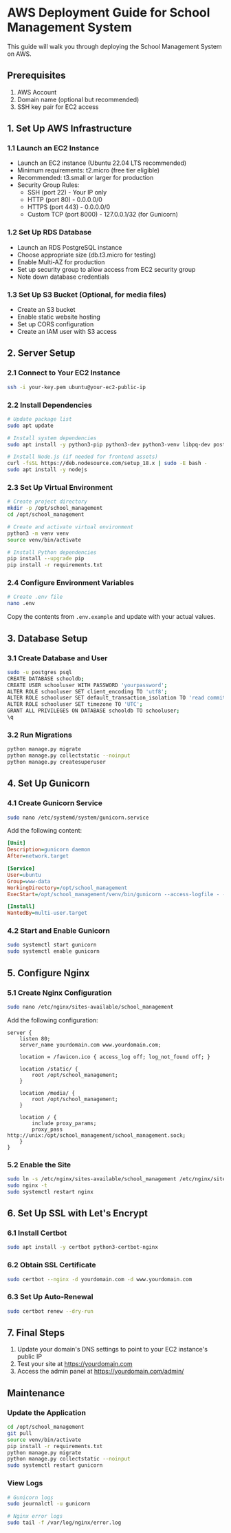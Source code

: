 # AWS Deployment Guide for School Management System

This guide will walk you through deploying the School Management System on AWS.

## Prerequisites

1. AWS Account
2. Domain name (optional but recommended)
3. SSH key pair for EC2 access

## 1. Set Up AWS Infrastructure

### 1.1 Launch an EC2 Instance
- Launch an EC2 instance (Ubuntu 22.04 LTS recommended)
- Minimum requirements: t2.micro (free tier eligible)
- Recommended: t3.small or larger for production
- Security Group Rules:
  - SSH (port 22) - Your IP only
  - HTTP (port 80) - 0.0.0.0/0
  - HTTPS (port 443) - 0.0.0.0/0
  - Custom TCP (port 8000) - 127.0.0.1/32 (for Gunicorn)

### 1.2 Set Up RDS Database
- Launch an RDS PostgreSQL instance
- Choose appropriate size (db.t3.micro for testing)
- Enable Multi-AZ for production
- Set up security group to allow access from EC2 security group
- Note down database credentials

### 1.3 Set Up S3 Bucket (Optional, for media files)
- Create an S3 bucket
- Enable static website hosting
- Set up CORS configuration
- Create an IAM user with S3 access

## 2. Server Setup

### 2.1 Connect to Your EC2 Instance
```bash
ssh -i your-key.pem ubuntu@your-ec2-public-ip
```

### 2.2 Install Dependencies
```bash
# Update package list
sudo apt update

# Install system dependencies
sudo apt install -y python3-pip python3-dev python3-venv libpq-dev postgresql postgresql-contrib nginx git

# Install Node.js (if needed for frontend assets)
curl -fsSL https://deb.nodesource.com/setup_18.x | sudo -E bash -
sudo apt install -y nodejs
```

### 2.3 Set Up Virtual Environment
```bash
# Create project directory
mkdir -p /opt/school_management
cd /opt/school_management

# Create and activate virtual environment
python3 -m venv venv
source venv/bin/activate

# Install Python dependencies
pip install --upgrade pip
pip install -r requirements.txt
```

### 2.4 Configure Environment Variables
```bash
# Create .env file
nano .env
```

Copy the contents from `.env.example` and update with your actual values.

## 3. Database Setup

### 3.1 Create Database and User
```bash
sudo -u postgres psql
CREATE DATABASE schooldb;
CREATE USER schooluser WITH PASSWORD 'yourpassword';
ALTER ROLE schooluser SET client_encoding TO 'utf8';
ALTER ROLE schooluser SET default_transaction_isolation TO 'read committed';
ALTER ROLE schooluser SET timezone TO 'UTC';
GRANT ALL PRIVILEGES ON DATABASE schooldb TO schooluser;
\q
```

### 3.2 Run Migrations
```bash
python manage.py migrate
python manage.py collectstatic --noinput
python manage.py createsuperuser
```

## 4. Set Up Gunicorn

### 4.1 Create Gunicorn Service
```bash
sudo nano /etc/systemd/system/gunicorn.service
```

Add the following content:
```ini
[Unit]
Description=gunicorn daemon
After=network.target

[Service]
User=ubuntu
Group=www-data
WorkingDirectory=/opt/school_management
ExecStart=/opt/school_management/venv/bin/gunicorn --access-logfile - --workers 3 --bind unix:/opt/school_management/school_management.sock Analitica.wsgi:application

[Install]
WantedBy=multi-user.target
```

### 4.2 Start and Enable Gunicorn
```bash
sudo systemctl start gunicorn
sudo systemctl enable gunicorn
```

## 5. Configure Nginx

### 5.1 Create Nginx Configuration
```bash
sudo nano /etc/nginx/sites-available/school_management
```

Add the following configuration:
```nginx
server {
    listen 80;
    server_name yourdomain.com www.yourdomain.com;

    location = /favicon.ico { access_log off; log_not_found off; }
    
    location /static/ {
        root /opt/school_management;
    }
    
    location /media/ {
        root /opt/school_management;
    }

    location / {
        include proxy_params;
        proxy_pass http://unix:/opt/school_management/school_management.sock;
    }
}
```

### 5.2 Enable the Site
```bash
sudo ln -s /etc/nginx/sites-available/school_management /etc/nginx/sites-enabled
sudo nginx -t
sudo systemctl restart nginx
```

## 6. Set Up SSL with Let's Encrypt

### 6.1 Install Certbot
```bash
sudo apt install -y certbot python3-certbot-nginx
```

### 6.2 Obtain SSL Certificate
```bash
sudo certbot --nginx -d yourdomain.com -d www.yourdomain.com
```

### 6.3 Set Up Auto-Renewal
```bash
sudo certbot renew --dry-run
```

## 7. Final Steps

1. Update your domain's DNS settings to point to your EC2 instance's public IP
2. Test your site at https://yourdomain.com
3. Access the admin panel at https://yourdomain.com/admin/

## Maintenance

### Update the Application
```bash
cd /opt/school_management
git pull
source venv/bin/activate
pip install -r requirements.txt
python manage.py migrate
python manage.py collectstatic --noinput
sudo systemctl restart gunicorn
```

### View Logs
```bash
# Gunicorn logs
sudo journalctl -u gunicorn

# Nginx error logs
sudo tail -f /var/log/nginx/error.log
```
